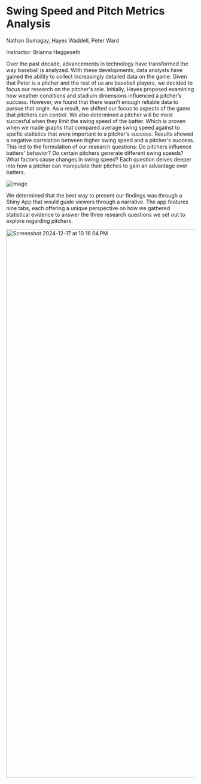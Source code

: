 # Swing Speed and Pitch Metrics Analysis

Nathan Gumagay, Hayes Waddell, Peter Ward

Instructor: Brianna Heggeseth

Over the past decade, advancements in technology have transformed the way baseball is analyzed. With these developments, data analysts have gained the ability to collect increasingly detailed data on the game. Given that Peter is a pitcher and the rest of us are baseball players, we decided to focus our research on the pitcher's role. Initially, Hayes proposed examining how weather conditions and stadium dimensions influenced a pitcher’s success. However, we found that there wasn’t enough reliable data to pursue that angle. As a result, we shifted our focus to aspects of the game that pitchers can control. We also determined a pitcher will be most succesful when they limit the swing speed of the batter. Which is proven when we made graphs that compared average swing speed against to speific statistics that were important to a pitcher's success. Results showed a negative correlation between higher swing speed and a pitcher's success. This led to the formulation of our research questions: Do pitchers influence batters' behavior? Do certain pitchers generate different swing speeds? What factors cause changes in swing speed? Each question delves deeper into how a pitcher can manipulate their pitches to gain an advantage over batters.

![image](https://github.com/user-attachments/assets/66f8da76-99b9-462e-b847-e728fb780b23)



We determined that the best way to present our findings was through a Shiny App that would guide viewers through a narrative. The app features nine tabs, each offering a unique perspective on how we gathered statistical evidence to answer the three research questions we set out to explore regarding pitchers.


<img width="1462" alt="Screenshot 2024-12-17 at 10 16 04 PM" src="https://github.com/user-attachments/assets/72f8fcda-8921-4005-8e9b-9bdd36c1eebe" />
